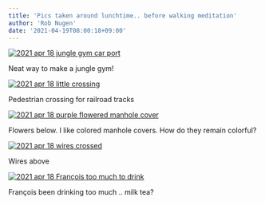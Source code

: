 ```yaml
---
title: 'Pics taken around lunchtime.. before walking meditation'
author: 'Rob Nugen'
date: '2021-04-19T08:00:18+09:00'
---
```


[![2021 apr 18 jungle gym car port](//b.robnugen.com/quests/walk-to-niigata/2021/en_route/day-03/thumbs/2021_apr_18_jungle_gym_car_port.jpeg)](//b.robnugen.com/quests/walk-to-niigata/2021/en_route/day-03/2021_apr_18_jungle_gym_car_port.jpeg)

Neat way to make a jungle gym!

[![2021 apr 18 little crossing](//b.robnugen.com/quests/walk-to-niigata/2021/en_route/day-03/thumbs/2021_apr_18_little_crossing.jpeg)](//b.robnugen.com/quests/walk-to-niigata/2021/en_route/day-03/2021_apr_18_little_crossing.jpeg)

Pedestrian crossing for railroad tracks

[![2021 apr 18 purple flowered manhole cover](//b.robnugen.com/quests/walk-to-niigata/2021/en_route/day-03/thumbs/2021_apr_18_purple_flowered_manhole_cover.jpeg)](//b.robnugen.com/quests/walk-to-niigata/2021/en_route/day-03/2021_apr_18_purple_flowered_manhole_cover.jpeg)

Flowers below.   I like colored manhole covers.  How do they remain colorful?

[![2021 apr 18 wires crossed](//b.robnugen.com/quests/walk-to-niigata/2021/en_route/day-03/thumbs/2021_apr_18_wires_crossed.jpeg)](//b.robnugen.com/quests/walk-to-niigata/2021/en_route/day-03/2021_apr_18_wires_crossed.jpeg)

Wires above

[![2021 apr 18 François too much to drink](//b.robnugen.com/quests/walk-to-niigata/2021/en_route/day-03/thumbs/2021_apr_18_francois_too_much_to_drink.jpeg)](//b.robnugen.com/quests/walk-to-niigata/2021/en_route/day-03/2021_apr_18_francois_too_much_to_drink.jpeg)

François been drinking too much ..   milk tea?

